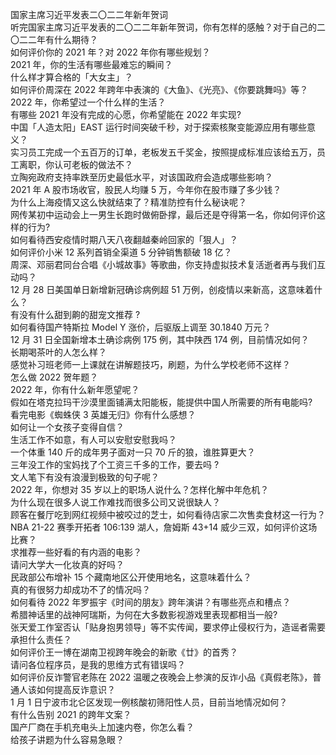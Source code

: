 国家主席习近平发表二〇二二年新年贺词  
听完国家主席习近平发表的二〇二二年新年贺词，你有怎样的感触？对于自己的二〇二二年有什么期待？  
如何评价你的 2021 年？对 2022 年你有哪些规划？  
2021 年，你的生活有哪些最难忘的瞬间？  
什么样才算合格的「大女主」？  
如何评价周深在 2022 年跨年中表演的《大鱼》、《光亮》、《你要跳舞吗》等？  
2022 年，你希望过一个什么样的生活？  
有哪些 2021 年没有完成的心愿，你希望能在 2022 年实现?  
中国「人造太阳」EAST 运行时间突破千秒，对于探索核聚变能源应用有哪些意义？  
实习员工完成一个五百万的订单，老板发五千奖金，按照提成标准应该给五万，员工离职，你认可老板的做法不？  
立陶宛政府支持率跌至历史最低水平，对该国政府会造成哪些影响？  
2021 年 A 股市场收官，股民人均赚 5 万，今年你在股市赚了多少钱？  
为什么上海疫情又这么快就结束了？精准防控有什么秘诀呢？  
网传某初中运动会上一男生长跑时做俯卧撑，最后还是夺得第一名，你如何评价这样的行为?  
如何看待西安疫情时期八天八夜翻越秦岭回家的「狠人」？  
如何评价小米 12 系列首销全渠道 5 分钟销售额破 18 亿？  
周深、邓丽君同台合唱《小城故事》等歌曲，你支持虚拟技术复活逝者再与我们互动吗？  
12 月 28 日美国单日新增新冠确诊病例超 51 万例，创疫情以来新高，这意味着什么？  
有没有什么甜到齁的甜宠文推荐   ?  
如何看待国产特斯拉 Model Y 涨价，后驱版上调至 30.1840 万元？  
12 月 31 日全国新增本土确诊病例 175 例，其中陕西  174 例，目前情况如何？  
长期喝茶叶的人怎么样？  
感觉补习班老师一上课就在讲解题技巧，刷题，为什么学校老师不这样？  
怎么做 2022 贺年题？  
2022 年，你有什么新年愿望呢？  
假如在塔克拉玛干沙漠里面铺满太阳能板，能提供中国人所需要的所有电能吗?  
看完电影《蜘蛛侠 3 英雄无归》你有什么感想？  
如何让一个女孩子变得自信？  
生活工作不如意，有人可以安慰安慰我吗？  
一个体重 140 斤的成年男子面对一只 70 斤的狼，谁胜算更大？  
三年没工作的宝妈找了个工资三千多的工作，要去吗 ?  
文人笔下有没有浪漫到极致的句子呢？  
2022 年，你想对 35 岁以上的职场人说什么？怎样化解中年危机？  
为什么现在很多人说工作难找而很多公司又说很缺人？  
顾客在餐厅吃到网红视频中被咬过的芝士，如何看待店家二次售卖食材这一行为？  
NBA 21-22 赛季开拓者 106:139 湖人，詹姆斯 43+14 威少三双，如何评价这场比赛？  
求推荐一些好看的有内涵的电影？  
请问大学大一化妆真的好吗？  
民政部公布增补 15 个藏南地区公开使用地名，这意味着什么？  
真的有很努力却成功不了的情况吗？  
如何看待 2022 年罗振宇《时间的朋友》跨年演讲？有哪些亮点和槽点？  
希腊神话里的战神阿瑞斯，为何在大多数影视游戏里表现都相当一般?  
张天爱工作室否认「贴身抱男领导」等不实传闻，要求停止侵权行为，造谣者需要承担什么责任？  
如何评价王一博在湖南卫视跨年晚会的新歌《廿》的首秀？  
请问各位程序员，是我的思维方式有错误吗？  
如何评价反诈警官老陈在 2022 温暖之夜晚会上参演的反诈小品《真假老陈》，普通人该如何提高反诈意识？  
1 月 1 日宁波市北仑区发现一例核酸初筛阳性人员，目前当地情况如何？  
有什么告别 2021 的跨年文案？  
国产厂商在手机充电头上加速内卷，你怎么看？  
给孩子讲题为什么容易急眼？  
